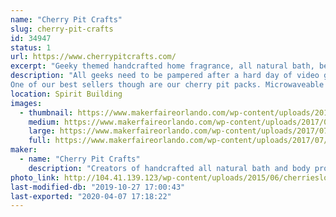 ```yaml
---
name: "Cherry Pit Crafts"
slug: cherry-pit-crafts
id: 34947
status: 1
url: https://www.cherrypitcrafts.com/
excerpt: "Geeky themed handcrafted home fragrance, all natural bath, beauty and spa products."
description: "All geeks need to be pampered after a hard day of video gaming and cosplay.  So we at Cherry Pit Crafts have developed an entire line of themed products sure to please the geek in everyone. Our products are handcrafted with only the best ingredients.  Themes include Harry Potter, Doctor Who, Disney, Arcade games and more! We carry soaps, bath salts, body lotion, lip balms, candles, incense, lip balms, etc..
One of our best sellers though are our cherry pit packs. Microwaveable cherry pit packs are filled with dried cherry stones that are reclaimed from a cannery located in Michigan. Cherry pits make a superior filler for natural heat pads because they are not subject to rancidity and pantry pests that can infest other fillers such as rice, corn, flax and barley. When heated in the microwave for two minutes they produce a moist relaxing heat that's perfect for relieving aches and pains.  These packs are reusable and last for many years.  They also conform to the natural contours of the users body in a way that ordinary heating pads just can't beat."
location: Spirit Building
images:
  - thumbnail: https://www.makerfaireorlando.com/wp-content/uploads/2017/07/Monkey-Fart-Spa-Set-XL.jpg
    medium: https://www.makerfaireorlando.com/wp-content/uploads/2017/07/Monkey-Fart-Spa-Set-XL.jpg
    large: https://www.makerfaireorlando.com/wp-content/uploads/2017/07/Monkey-Fart-Spa-Set-XL.jpg
    full: https://www.makerfaireorlando.com/wp-content/uploads/2017/07/Monkey-Fart-Spa-Set-XL.jpg
maker:
  - name: "Cherry Pit Crafts"
    description: "Creators of handcrafted all natural bath and body products"
photo_link: http://104.41.139.123/wp-content/uploads/2015/06/cherrieslogo.png
last-modified-db: "2019-10-27 17:00:43"
last-exported: "2020-04-07 17:18:22"
---
```

